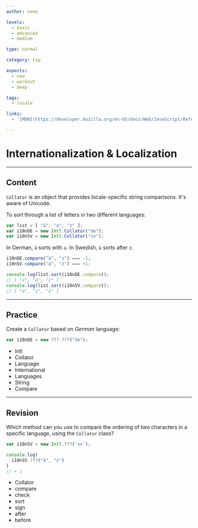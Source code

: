 ```yaml
---
author: nene

levels:
  - basic
  - advanced
  - medium

type: normal

category: tip

aspects:
  - new
  - workout
  - deep

tags:
  - locale

links:
  - '[MDN](https://developer.mozilla.org/en-US/docs/Web/JavaScript/Reference/Global_Objects/Collator){website}'

---
```

# Internationalization & Localization

---
## Content

`Collator` is an object that provides locale-specific string comparisons. It's aware of Unicode.

To sort through a list of letters in two different languages:

```javascript
var list = [ "ä", "a", "z" ];
var i10nDE = new Intl.Collator("de");
var i10nSV = new Intl.Collator("sv");
```

In German, `ä` sorts with `a`. In Swedish, `ä` sorts after `z`.

```javascript
i10nDE.compare("ä", "z") === -1;
i10nSV.compare("ä", "z") === +1;

console.log(list.sort(i10nDE.compare));
// [ "a", "ä", "z" ]
console.log(list.sort(i10nSV.compare));
// [ "a", "z", "ä" ]
```

---
## Practice

Create a `Collator` based on *German* language:

```javascript
var i10nDE = new ???.???("de");
```

* Intl
* Collator
* Language
* International
* Languages
* String
* Compare

---
## Revision

Which method can you use to compare the ordering of two characters in a specific language, using the `Collator` class?

```javascript
var i10nSV = new Intl.???('sv');

console.log(
  i10nSV.???("ä", "z")
)
// + 1
```

* Collator
* compare
* check
* sort
* sign
* after
* before
 
